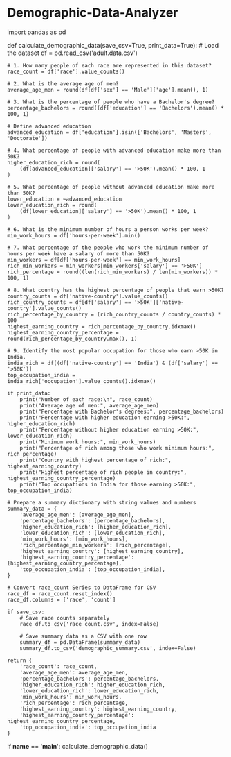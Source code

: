# Demographic-Data-Analyzer

import pandas as pd

def calculate_demographic_data(save_csv=True, print_data=True):
    # Load the dataset
    df = pd.read_csv('adult.data.csv')

    # 1. How many people of each race are represented in this dataset?
    race_count = df['race'].value_counts()

    # 2. What is the average age of men?
    average_age_men = round(df[df['sex'] == 'Male']['age'].mean(), 1)

    # 3. What is the percentage of people who have a Bachelor's degree?
    percentage_bachelors = round((df['education'] == 'Bachelors').mean() * 100, 1)

    # Define advanced education
    advanced_education = df['education'].isin(['Bachelors', 'Masters', 'Doctorate'])

    # 4. What percentage of people with advanced education make more than 50K?
    higher_education_rich = round(
        (df[advanced_education]['salary'] == '>50K').mean() * 100, 1
    )

    # 5. What percentage of people without advanced education make more than 50K?
    lower_education = ~advanced_education
    lower_education_rich = round(
        (df[lower_education]['salary'] == '>50K').mean() * 100, 1
    )

    # 6. What is the minimum number of hours a person works per week?
    min_work_hours = df['hours-per-week'].min()

    # 7. What percentage of the people who work the minimum number of hours per week have a salary of more than 50K?
    min_workers = df[df['hours-per-week'] == min_work_hours]
    rich_min_workers = min_workers[min_workers['salary'] == '>50K']
    rich_percentage = round((len(rich_min_workers) / len(min_workers)) * 100, 1)

    # 8. What country has the highest percentage of people that earn >50K?
    country_counts = df['native-country'].value_counts()
    rich_country_counts = df[df['salary'] == '>50K']['native-country'].value_counts()
    rich_percentage_by_country = (rich_country_counts / country_counts) * 100
    highest_earning_country = rich_percentage_by_country.idxmax()
    highest_earning_country_percentage = round(rich_percentage_by_country.max(), 1)

    # 9. Identify the most popular occupation for those who earn >50K in India.
    india_rich = df[(df['native-country'] == 'India') & (df['salary'] == '>50K')]
    top_occupation_india = india_rich['occupation'].value_counts().idxmax()

    if print_data:
        print("Number of each race:\n", race_count)
        print("Average age of men:", average_age_men)
        print("Percentage with Bachelor's degrees:", percentage_bachelors)
        print("Percentage with higher education earning >50K:", higher_education_rich)
        print("Percentage without higher education earning >50K:", lower_education_rich)
        print("Minimum work hours:", min_work_hours)
        print("Percentage of rich among those who work minimum hours:", rich_percentage)
        print("Country with highest percentage of rich:", highest_earning_country)
        print("Highest percentage of rich people in country:", highest_earning_country_percentage)
        print("Top occupations in India for those earning >50K:", top_occupation_india)

    # Prepare a summary dictionary with string values and numbers
    summary_data = {
        'average_age_men': [average_age_men],
        'percentage_bachelors': [percentage_bachelors],
        'higher_education_rich': [higher_education_rich],
        'lower_education_rich': [lower_education_rich],
        'min_work_hours': [min_work_hours],
        'rich_percentage_min_workers': [rich_percentage],
        'highest_earning_country': [highest_earning_country],
        'highest_earning_country_percentage': [highest_earning_country_percentage],
        'top_occupation_india': [top_occupation_india],
    }

    # Convert race_count Series to DataFrame for CSV
    race_df = race_count.reset_index()
    race_df.columns = ['race', 'count']

    if save_csv:
        # Save race counts separately
        race_df.to_csv('race_count.csv', index=False)
        
        # Save summary data as a CSV with one row
        summary_df = pd.DataFrame(summary_data)
        summary_df.to_csv('demographic_summary.csv', index=False)

    return {
        'race_count': race_count,
        'average_age_men': average_age_men,
        'percentage_bachelors': percentage_bachelors,
        'higher_education_rich': higher_education_rich,
        'lower_education_rich': lower_education_rich,
        'min_work_hours': min_work_hours,
        'rich_percentage': rich_percentage,
        'highest_earning_country': highest_earning_country,
        'highest_earning_country_percentage': highest_earning_country_percentage,
        'top_occupation_india': top_occupation_india
    }


if __name__ == '__main__':
    calculate_demographic_data()
